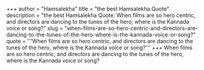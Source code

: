 +++
author = "Hamsalekha"
title = "the best Hamsalekha Quote"
description = "the best Hamsalekha Quote: When films are so hero centric, and directors are dancing to the tunes of the hero, where is the Kannada voice or song?"
slug = "when-films-are-so-hero-centric-and-directors-are-dancing-to-the-tunes-of-the-hero-where-is-the-kannada-voice-or-song?"
quote = '''When films are so hero centric, and directors are dancing to the tunes of the hero, where is the Kannada voice or song?'''
+++
When films are so hero centric, and directors are dancing to the tunes of the hero, where is the Kannada voice or song?
